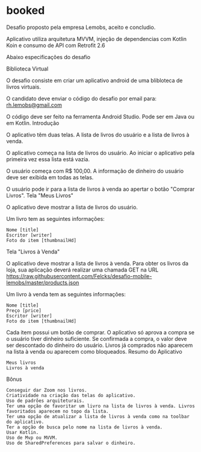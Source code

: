 # booked

Desafio proposto pela empresa Lemobs, aceito e concludio.

Aplicativo utiliza arquitetura MVVM, injeção de dependencias com Kotlin Koin e consumo de API com Retrofit 2.6

Abaixo especificações do desafio




Biblioteca Virtual

O desafio consiste em criar um aplicativo android de uma blibloteca de livros virtuais.

O candidato deve enviar o código do desafio por email para: rh.lemobs@gmail.com

O código deve ser feito na ferramenta Android Studio. Pode ser em Java ou em Kotlin.
Introdução

O aplicativo têm duas telas. A lista de livros do usuário e a lista de livros à venda.

O aplicativo começa na lista de livros do usuário. Ao iniciar o aplicativo pela primeira vez essa lista está vazia.

O usuário começa com R$ 100,00. A informação de dinheiro do usuário deve ser exibida em todas as telas.

O usuário pode ir para a lista de livros à venda ao apertar o botão "Comprar Livros".
Tela "Meus Livros"

O aplicativo deve mostrar a lista de livros do usuário.

Um livro tem as seguintes informações:

    Nome [title]
    Escritor [writer]
    Foto do item [thumbnailHd]

Tela "Livros à Venda"

O aplicativo deve mostrar a lista de livros à venda. Para obter os livros da loja, sua aplicação deverá realizar uma chamada GET na URL https://raw.githubusercontent.com/Felcks/desafio-mobile-lemobs/master/products.json

Um livro à venda tem as seguintes informações:

    Nome [title]
    Preço [price]
    Escritor [writer]
    Foto do item [thumbnailHd]

Cada item possui um botão de comprar. O aplicativo só aprova a compra se o usuário tiver dinheiro suficiente. Se confirmada a compra, o valor deve ser descontado do dinheiro do usuário. Livros já comprados não aparecem na lista à venda ou aparecem como bloqueados.
Resumo do Aplicativo

    Meus livros
    Livros à venda

Bônus

    Conseguir dar Zoom nos livros.
    Criatividade na criação das telas do aplicativo.
    Uso de padrões arquiteturais.
    Ter uma opção de favoritar um livro na lista de livros à venda. Livros favoritados aparecem no topo da lista.
    Ter uma opção de atualizar a lista de livros à venda como na toolbar do aplicativo.
    Ter a opção de busca pelo nome na lista de livros à venda.
    Usar Kotlin.
    Uso de Mvp ou MVVM.
    Uso de SharedPreferences para salvar o dinheiro.
